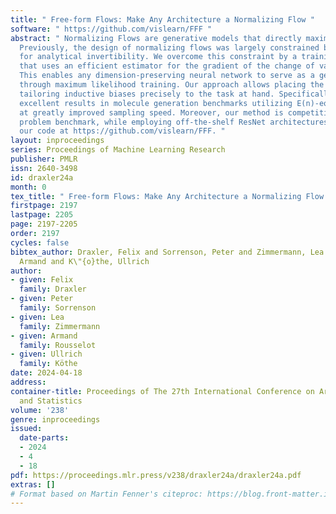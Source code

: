 ```yaml
---
title: " Free-form Flows: Make Any Architecture a Normalizing Flow "
software: " https://github.com/vislearn/FFF "
abstract: " Normalizing Flows are generative models that directly maximize the likelihood.
  Previously, the design of normalizing flows was largely constrained by the need
  for analytical invertibility. We overcome this constraint by a training procedure
  that uses an efficient estimator for the gradient of the change of variables formula.
  This enables any dimension-preserving neural network to serve as a generative model
  through maximum likelihood training. Our approach allows placing the emphasis on
  tailoring inductive biases precisely to the task at hand. Specifically, we achieve
  excellent results in molecule generation benchmarks utilizing E(n)-equivariant networks
  at greatly improved sampling speed. Moreover, our method is competitive in an inverse
  problem benchmark, while employing off-the-shelf ResNet architectures. We publish
  our code at https://github.com/vislearn/FFF. "
layout: inproceedings
series: Proceedings of Machine Learning Research
publisher: PMLR
issn: 2640-3498
id: draxler24a
month: 0
tex_title: " Free-form Flows: Make Any Architecture a Normalizing Flow "
firstpage: 2197
lastpage: 2205
page: 2197-2205
order: 2197
cycles: false
bibtex_author: Draxler, Felix and Sorrenson, Peter and Zimmermann, Lea and Rousselot,
  Armand and K\"{o}the, Ullrich
author:
- given: Felix
  family: Draxler
- given: Peter
  family: Sorrenson
- given: Lea
  family: Zimmermann
- given: Armand
  family: Rousselot
- given: Ullrich
  family: Köthe
date: 2024-04-18
address:
container-title: Proceedings of The 27th International Conference on Artificial Intelligence
  and Statistics
volume: '238'
genre: inproceedings
issued:
  date-parts:
  - 2024
  - 4
  - 18
pdf: https://proceedings.mlr.press/v238/draxler24a/draxler24a.pdf
extras: []
# Format based on Martin Fenner's citeproc: https://blog.front-matter.io/posts/citeproc-yaml-for-bibliographies/
---
```

